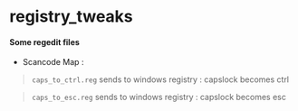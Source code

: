# registry_tweaks
#### Some regedit files

* Scancode Map :

> `caps_to_ctrl.reg` sends to windows registry : capslock becomes ctrl

> `caps_to_esc.reg` sends to windows registry : capslock becomes esc
